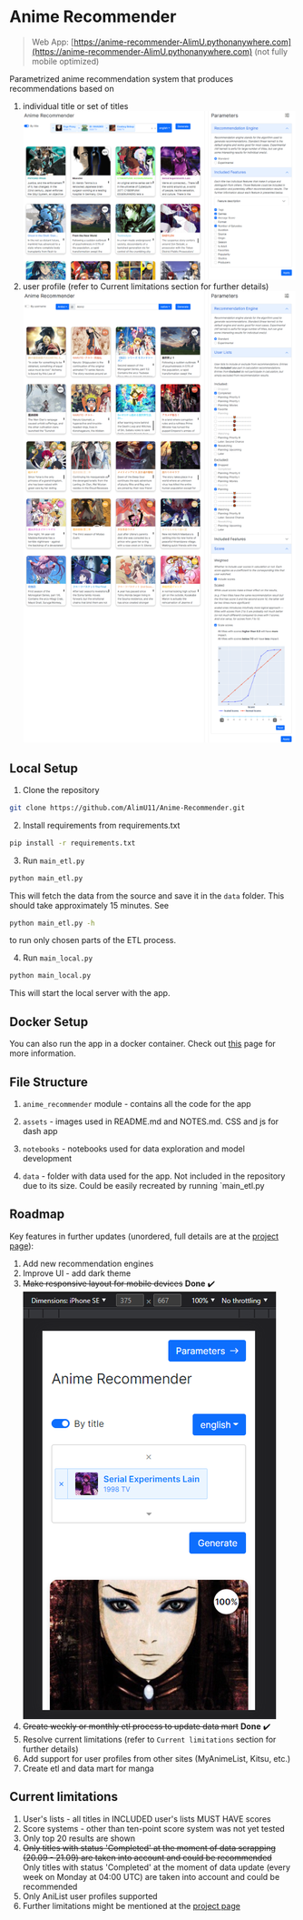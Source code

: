# Anime Recommender

> Web App: [https://anime-recommender-AlimU.pythonanywhere.com](https://anime-recommender-AlimU.pythonanywhere.com) (not fully mobile optimized)

Parametrized anime recommendation system that produces recommendations based on
1. individual title or set of titles
![img.png](assets/img.png)
2. user profile (refer to Current limitations section for further details)
![img_1.png](assets/img_1.png)

## Local Setup

1. Clone the repository

```bash
git clone https://github.com/AlimU11/Anime-Recommender.git
```

2. Install requirements from requirements.txt

```bash
pip install -r requirements.txt
```

3. Run `main_etl.py`

```bash
python main_etl.py
```

This will fetch the data from the source and save it in the `data` folder. This should take approximately 15 minutes. See

 ```bash
python main_etl.py -h
```

to run only chosen parts of the ETL process.

4. Run `main_local.py`

```bash
python main_local.py
```

This will start the local server with the app.

## Docker Setup

You can also run the app in a docker container. Check out [this](https://github.com/AlimU11/Docker-Kubernetes-Projects) page for more information.

## File Structure

1. `anime_recommender` module - contains all the code for the app

2. `assets` - images used in README.md and NOTES.md. CSS and js for dash app

3. `notebooks` - notebooks used for data exploration and model development

4. `data` - folder with data used for the app. Not included in the repository due to its size. Could be easily recreated by running `main_etl.py

## Roadmap

Key features in further updates (unordered, full details are at the [project page](https://github.com/users/AlimU11/projects/1)):

1. Add new recommendation engines
2. Improve UI - add dark theme
3. <strike>Make responsive layout for mobile devices</strike> **Done** ✔️
![assets/img_3.png](assets/img_3.png)
4. <strike>Create weekly or monthly etl process to update data mart</strike> **Done** ✔️
5. Resolve current limitations (refer to `Current limitations` section for further details)
6. Add support for user profiles from other sites (MyAnimeList, Kitsu, etc.)
7. Create etl and data mart for manga

##  Current limitations

1. User's lists - all titles in INCLUDED user's lists MUST HAVE scores
2. Score systems - other than ten-point score system was not yet tested
3. Only top 20 results are shown
4. <strike>Only titles with status 'Completed' at the moment of data scrapping (20.09 - 21.09) are taken into account and could be recommended</strike> <br>
Only titles with status 'Completed' at the moment of data update (every week on Monday at 04:00 UTC) are taken into account and could be recommended
5. Only AniList user profiles supported
6. Further limitations might be mentioned at the [project page](https://github.com/users/AlimU11/projects/1)
